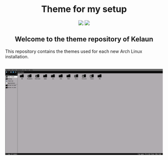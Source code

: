 <div align="center">
  <h1>Theme for my setup</h1>
</div>

<div align="center">
  <img src="https://img.shields.io/maintenance/yes/2020?label=maintained&style=flat-square"> <img src="https://img.shields.io/badge/contribution-welcome-brightgreen&?style=flat-square">

  <h2>Welcome to the theme repository of Kelaun</h2>
</div>

<div align="left">
  <p>
    This repository contains the themes used for each new Arch Linux installation.<br>
  </p>
	<br>
	<img src="https://raw.githubusercontent.com/kelaun/screenshots/master/black-white.png" align="center">
</div>
